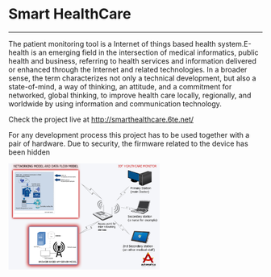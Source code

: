 # Smart HealthCare
________________

The patient monitoring tool is a Internet of things based health system.E-health is an emerging field in the intersection of medical informatics, public health and business, referring to health services and information delivered or enhanced through the Internet and related technologies. In a broader sense, the term characterizes not only a technical development, but also a state-of-mind, a way of thinking, an attitude, and a commitment for networked, global thinking, to improve health care locally, regionally, and worldwide by using information and communication technology.

Check the project live at http://smarthealthcare.6te.net/

For any development process this project has to be used together with a pair of hardware.
Due to security, the firmware related to the device has been hidden

<img src="data flow model.jpg" width="300">
